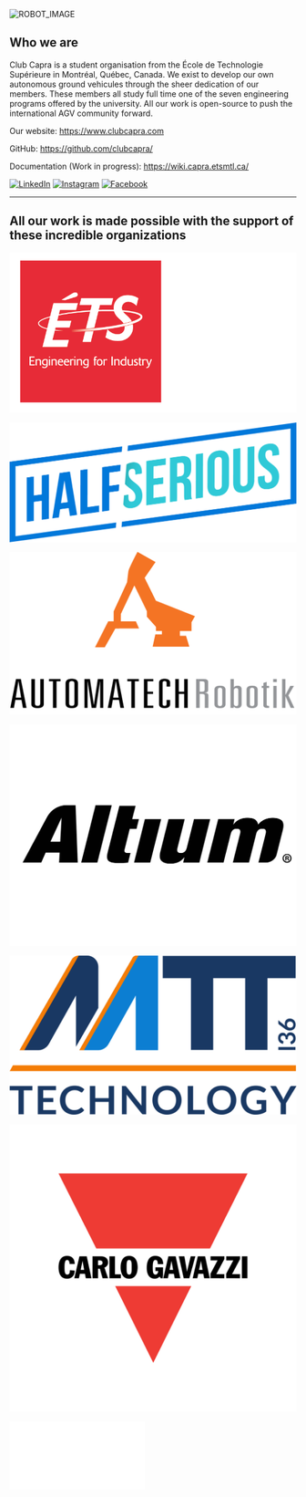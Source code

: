 ![ROBOT_IMAGE](/profile/images/Capra-Markhor.png)

## Who we are

Club Capra is a student organisation from the École de Technologie Supérieure in Montréal, Québec, Canada. We exist to develop our own autonomous ground vehicules through the sheer dedication of our members. These members all study full time one of the seven engineering programs offered by the university. All our work is open-source to push the international AGV community forward.

Our website: <https://www.clubcapra.com>

GitHub: <https://github.com/clubcapra/>

Documentation (Work in progress): <https://wiki.capra.etsmtl.ca/>

[![LinkedIn](https://img.shields.io/badge/LinkedIn-0077B5?style=for-the-badge&logo=linkedin&logoColor=white)](https://www.linkedin.com/company/club-capra/)
[![Instagram](https://img.shields.io/badge/Instagram-E4405F?style=for-the-badge&logo=instagram&logoColor=white)](https://www.instagram.com/capra_ets/)
[![Facebook](https://img.shields.io/badge/Facebook-1877F2?style=for-the-badge&logo=facebook&logoColor=white)](https://www.facebook.com/clubcapra/)

---

## All our work is made possible with the support of these incredible organizations

![ÉTS](/profile/commanditaires/Logo_ETS_TypoBlanche_D_EN.png)

![HalfSerious](/profile/commanditaires/HS_logo_couleur.png)

![Automatech](/profile/commanditaires/automatech.png)

![Altium](/profile/commanditaires/altium.svg)

![MTT](/profile/commanditaires/mtt.png)

![CG](/profile/commanditaires/CG_LOGO_CIR%201.jpg)

![GoLabo](/profile/commanditaires/golabo.png)

<!--<img src="/profile/commanditaires/altium.svg" width="200" height"100"> -->
<!-- ![AEETS](commanditaires/aeets.png) -->
